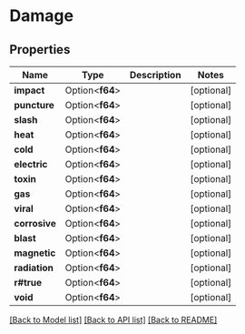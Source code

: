 # Damage

## Properties

Name | Type | Description | Notes
------------ | ------------- | ------------- | -------------
**impact** | Option<**f64**> |  | [optional]
**puncture** | Option<**f64**> |  | [optional]
**slash** | Option<**f64**> |  | [optional]
**heat** | Option<**f64**> |  | [optional]
**cold** | Option<**f64**> |  | [optional]
**electric** | Option<**f64**> |  | [optional]
**toxin** | Option<**f64**> |  | [optional]
**gas** | Option<**f64**> |  | [optional]
**viral** | Option<**f64**> |  | [optional]
**corrosive** | Option<**f64**> |  | [optional]
**blast** | Option<**f64**> |  | [optional]
**magnetic** | Option<**f64**> |  | [optional]
**radiation** | Option<**f64**> |  | [optional]
**r#true** | Option<**f64**> |  | [optional]
**void** | Option<**f64**> |  | [optional]

[[Back to Model list]](../README.md#documentation-for-models) [[Back to API list]](../README.md#documentation-for-api-endpoints) [[Back to README]](../README.md)


